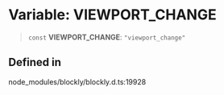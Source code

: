 # Variable: VIEWPORT_CHANGE

> `const` **VIEWPORT_CHANGE**: `"viewport_change"`

## Defined in

node_modules/blockly/blockly.d.ts:19928

